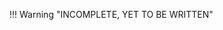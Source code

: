<!-- TODO: give a walkthrough on how the consensus qc is done -->
!!! Warning "INCOMPLETE, YET TO BE WRITTEN"
